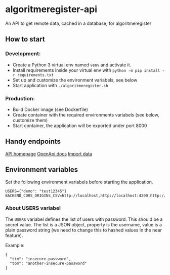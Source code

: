 # algoritmeregister-api
An API to get remote data, cached in a database, for algoritmeregister

## How to start

### Development:

- Create a Python 3 virtual env named `venv` and activate it.
- Install requirements inside your virtual env with `python -m pip install -r requirements.txt`
- Set up and customize the environment variabels, see below
- Start application with `./algoritmeregister.sh`

### Production:

- Build Docker image (see Dockerfile)
- Create container with the required environments variabels (see below, customize them)
- Start container, the application will be exported under port 8000


## Handy endpoints
[API homepage](http://localhost:8000/)
[OpenApi docs](http://localhost:8000/docs)
[Import data](http://localhost:8000/api/jobs)

## Environment variables
Set the following environment variabels before starting the application.

    USERS={"demo": "test12345"}
    BACKEND_CORS_ORIGINS_CSV=http://localhost,http://localhost:4200,http://localhost:3000

### About USERS variabel

The `USERS` variabel defines the list of users with password. This should be a secret value. The list is a JSON object, property is the username, value is a plain password string (we need to change this to hashed values in the near feature).

Example:

    {
      "tim": "insecure-password",
      "tom": "another-insecure-password"
    }

